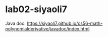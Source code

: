# lab02-siyaoli7

Java doc: https://siyaoli7.github.io/cs56-math-polynomialderivative/javadoc/index.html
